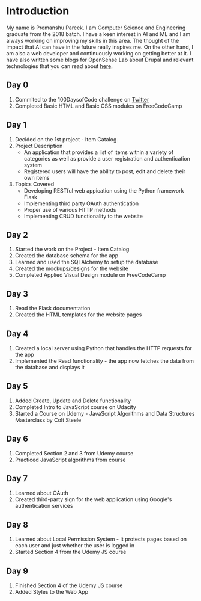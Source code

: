# Introduction

My name is Premanshu Pareek. I am Computer Science and Engineering graduate from the 2018 batch. I have a keen interest in AI and ML and I am always working on improving my skills in this area. The thought of the impact that AI can have in the future really inspires me. On the other hand, I am also a web developer and continuously working on getting better at it. I have also written some blogs for OpenSense Lab about Drupal and relevant technologies that you can read about [here](https://opensenselabs.com/user/premanshu).

## Day 0
1. Commited to the 100DaysofCode challenge on [Twitter](https://twitter.com/PremanshuPareek/status/1079816413714337793)
2. Completed Basic HTML and Basic CSS modules on FreeCodeCamp

## Day 1
1. Decided on the 1st project - Item Catalog
2. Project Description
      * An application that provides a list of items within a variety of categories as well as provide a user registration and authentication system
      * Registered users will have the ability to post, edit and delete their own items
3. Topics Covered 
      * Developing RESTful web appication using the Python framework Flask
      * Implementing third party OAuth authentication
      * Proper use of various HTTP methods
      * Implementing CRUD functionality to the website
      
## Day 2
1. Started the work on the Project - Item Catalog
2. Created the database schema for the app
3. Learned and used the SQLAlchemy to setup the database
4. Created the mockups/designs for the website
5. Completed Applied Visual Design module on FreeCodeCamp

## Day 3
1. Read the Flask documentation
2. Created the HTML templates for the website pages

## Day 4
1. Created a local server using Python that handles the HTTP requests for the app
2. Implemented the Read functionality - the app now fetches the data from the database and displays it

## Day 5
1. Added Create, Update and Delete functionality
2. Completed Intro to JavaScript course on Udacity
3. Started a Course on Udemy - JavaScript Algorithms and Data Structures Masterclass by Colt Steele

## Day 6
1. Completed Section 2 and 3 from Udemy course
2. Practiced JavaScript algorithms from course

## Day 7
1. Learned about OAuth
2. Created third-party sign for the web application using Google's authentication services

## Day 8
1. Learned about Local Permission System - It protects pages based on each user and just whether the user is logged in
2. Started Section 4 from the Udemy JS course

## Day 9
1. Finished Section 4 of the Udemy JS course
2. Added Styles to the Web App
